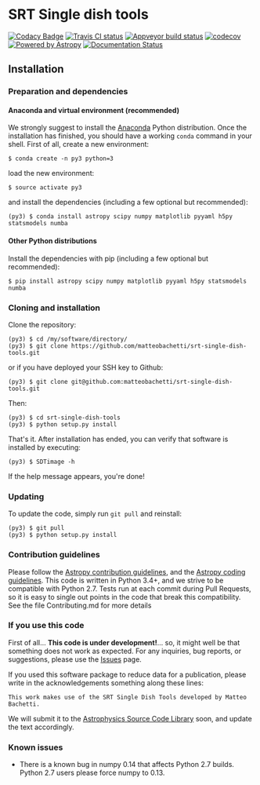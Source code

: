 # SRT Single dish tools #
[![Codacy Badge](https://api.codacy.com/project/badge/Grade/b0a94fd4ecd64c6791120dadaef8da3e)](https://www.codacy.com/app/matteo/srt-single-dish-tools?utm_source=github.com&utm_medium=referral&utm_content=matteobachetti/srt-single-dish-tools&utm_campaign=badger)
[![Travis CI status](https://travis-ci.org/matteobachetti/srt-single-dish-tools.svg?branch=master)](https://travis-ci.org/matteobachetti/srt-single-dish-tools)
[![Appveyor build status](https://ci.appveyor.com/api/projects/status/m7ll5da3w8ukkrjd/branch/master?svg=true)](https://ci.appveyor.com/project/matteobachetti/srt-single-dish-tools/branch/master)
[![codecov](https://img.shields.io/codecov/c/github/matteobachetti/srt-single-dish-tools/master.svg?maxAge=0)](https://codecov.io/gh/matteobachetti/srt-single-dish-tools)
[![Powered by Astropy](http://img.shields.io/badge/powered%20by-AstroPy-orange.svg?style=flat)](http://www.astropy.org/)
[![Documentation Status](https://readthedocs.org/projects/srt-single-dish-tools/badge/?version=latest)](http://srt-single-dish-tools.readthedocs.io/en/latest/?badge=latest)

## Installation

### Preparation and dependencies

#### Anaconda and virtual environment (recommended)
We strongly suggest to install the
[Anaconda](https://www.continuum.io/downloads) Python distribution.
Once the installation has finished, you should have a working `conda`
command in your shell. First of all, create a new environment:

    $ conda create -n py3 python=3

load the new environment:

    $ source activate py3

and install the dependencies (including a few optional but recommended):

    (py3) $ conda install astropy scipy numpy matplotlib pyyaml h5py statsmodels numba

#### Other Python distributions
Install the dependencies with pip (including a few optional but recommended):

    $ pip install astropy scipy numpy matplotlib pyyaml h5py statsmodels numba

### Cloning and installation

Clone the repository:

    (py3) $ cd /my/software/directory/
    (py3) $ git clone https://github.com/matteobachetti/srt-single-dish-tools.git

or if you have deployed your SSH key to Github:

    (py3) $ git clone git@github.com:matteobachetti/srt-single-dish-tools.git

Then:

    (py3) $ cd srt-single-dish-tools
    (py3) $ python setup.py install

That's it. After installation has ended, you can verify that software is
installed by executing:

    (py3) $ SDTimage -h

If the help message appears, you're done!

### Updating

To update the code, simply run `git pull` and reinstall:

    (py3) $ git pull
    (py3) $ python setup.py install

### Contribution guidelines

Please follow the [Astropy contribution guidelines](http://docs.astropy.org/en/stable/development/workflow/development_workflow.html), and the [Astropy coding guidelines](http://docs.astropy.org/en/stable/development/codeguide.html#coding-style-conventions). This code is written in Python 3.4+, and we strive to be compatible with Python 2.7. Tests run at each commit during Pull Requests, so it is easy to single out points in the code that break this compatibility.
See the file Contributing.md for more details

### If you use this code

First of all... **This code is under development!**... so, it might well be that something does not work as expected. For any inquiries, bug reports, or suggestions, please use the [Issues](https://github.com/matteobachetti/srt-single-dish-tools/issues) page.

If you used this software package to reduce data for a publication, please write in the acknowledgements something along these lines:

    This work makes use of the SRT Single Dish Tools developed by Matteo Bachetti.
    
We will submit it to the [Astrophysics Source Code Library](www.ascl.net) soon, and update the text accordingly.

### Known issues
+ There is a known bug in numpy 0.14 that affects Python 2.7 builds. Python 2.7 users please force numpy to 0.13.
